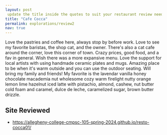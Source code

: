 ```yaml
---
layout: post
 update the title inside the quotes to suit your restaurant review needs
title: "Cafe Cocca"
permalink: explorations/review2
nav: true
---
```


Love the pastries and coffee here, always stop by before work. Love to see my favorite 
baristas, the shop cat, and the owner. There's also a cat cafe around the corner, love this corner of
 town. Crazy prices, good food, and a fav in general. Wish there was a more expansive menu. 
Love the support for local artists with using handmade ceramic plates and mugs. Amazing place
to be when it's warm outside and you can use the outdoor seating. Will bring my family and friends!
My favorite is the lavendar vanilla honey chocolate macademia nut wholesome cozy 
warm firelight nutty orange lemon lime hazelnut iced latte with pistachio, almond, 
cashew, nut butter cold foam and caramel, dulce de leche, caramelized sugar, 
brown butter drizzle. 



## Site Reviewed

- https://allegheny-college-cmpsc-105-spring-2024.github.io/resto-cocca01/

